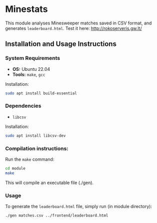 # Minestats

This module analyses Minesweeper matches saved in CSV format, and generates `leaderboard.html`.
Test it here: http://rokoserveris.gw.lt/

## Installation and Usage Instructions

### System Requirements

- **OS:** Ubuntu 22.04
- **Tools:** `make`, `gcc`
  
Installation:
```bash
sudo apt install build-essential
```
### Dependencies
- `libcsv`

Installation:
```bash
sudo apt install libcsv-dev
```

### Compilation instructions:

Run the `make` command:

```bash
cd module
make
```

This will compile an executable file (./gen).

### Usage

To generate the `leaderboard.html` file, simply run (in module directory):
```bash
./gen matches.csv ../frontend/leaderboard.html
```
